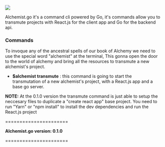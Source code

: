   <img  src="https://user-images.githubusercontent.com/26718123/94979651-96461b00-04e9-11eb-94d6-660af9663975.png">

Alchemist.go it's a command cli powered by Go, it's commands allow you to transmute projects with React.js for the client app and Go for the backend api.

### Commands

To invoque any of the ancestral spells of our book of Alchemy we need to use the special word "alchemist" at the terminal, This gonna open the door to the world of alchemy and bring all the resources to transmute a new alchemist's project.

- **\$alchemist transmute** : this command is going to start the transmutation of a new alchemist's project, with a React.js app and a base go server.

**NOTE:** At the 0.1.0 version the transmute command is just able to setup the neccesary files to duplicate a "create react app" base project. You need to run "Yarn" or "npm install" to install the dev dependencies and run the React.js project

======================

**Alchemist.go version: 0.1.0**

======================
